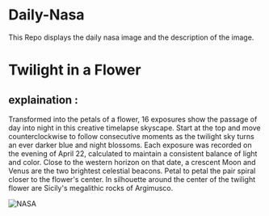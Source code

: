 # Daily-Nasa

This Repo displays the daily nasa image and the description of the image.

<!--NASA-->
# Twilight in a Flower
## explaination :

Transformed into the petals of a flower, 16 exposures show the passage of day into night in this creative timelapse skyscape. Start at the top and move counterclockwise to follow consecutive moments as the twilight sky turns an ever darker blue and night blossoms. Each exposure was recorded on the evening of April 22, calculated to maintain a consistent balance of light and color.  Close to the western horizon on that date, a crescent Moon and Venus are the two brightest celestial beacons. Petal to petal the pair spiral closer to the flower's center. In silhouette around the center of the twilight flower are Sicily's megalithic rocks of Argimusco.

![NASA](https://apod.nasa.gov/apod/image/2305/TwilightFlower1024.jpg)
<!--/NASA-->